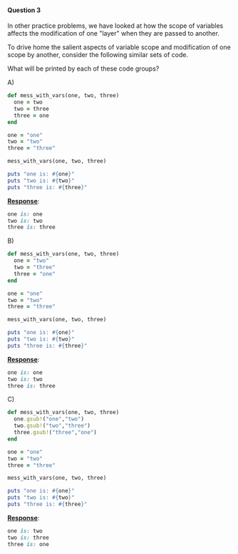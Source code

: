 #### Question 3

In other practice problems, we have looked at how the scope of  variables affects the modification of one "layer" when they are passed  to another.

To drive home the salient aspects of variable scope and modification  of one scope by another, consider the following similar sets of code.

What will be printed by each of these code groups?

A)

```ruby
def mess_with_vars(one, two, three)
  one = two
  two = three
  three = one
end

one = "one"
two = "two"
three = "three"

mess_with_vars(one, two, three)

puts "one is: #{one}"
puts "two is: #{two}"
puts "three is: #{three}"
```

<ins>**Response**</ins>:

```ruby
one is: one 
two is: two 
three is: three
```



B)

```ruby
def mess_with_vars(one, two, three)
  one = "two"
  two = "three"
  three = "one"
end

one = "one"
two = "two"
three = "three"

mess_with_vars(one, two, three)

puts "one is: #{one}"
puts "two is: #{two}"
puts "three is: #{three}"
```

<ins>**Response**</ins>:

```ruby
one is: one 
two is: two 
three is: three
```



C)

```ruby
def mess_with_vars(one, two, three)
  one.gsub!("one","two")
  two.gsub!("two","three")
  three.gsub!("three","one")
end

one = "one"
two = "two"
three = "three"

mess_with_vars(one, two, three)

puts "one is: #{one}"
puts "two is: #{two}"
puts "three is: #{three}"
```

<ins>**Response**</ins>:

```ruby
one is: two 
two is: three 
three is: one
```


